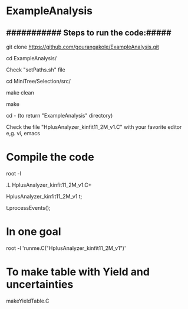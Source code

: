 # ExampleAnalysis
########### Steps to run the code:#####
-----------------------------------------------------------------
git clone https://github.com/gourangakole/ExampleAnalysis.git

cd ExampleAnalysis/

Check "setPaths.sh" file

cd MiniTree/Selection/src/

make clean

make

cd - (to return "ExampleAnalysis" directory)

Check the file "HplusAnalyzer_kinfit11_2M_v1.C" with your favorite editor e,g. vi, emacs

# Compile the code
root -l 

.L HplusAnalyzer_kinfit11_2M_v1.C+

HplusAnalyzer_kinfit11_2M_v1 t;

t.processEvents();


# In one goal
root -l 'runme.C("HplusAnalyzer_kinfit11_2M_v1")'

# To make table with Yield and uncertainties
makeYieldTable.C

